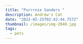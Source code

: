 ```yaml
---
title: "Purrrnie Sanders "
description: Andrew's Cat
date: "2022-02-25T02:42:44.757Z"
thumbnail: /images/img-2040.jpg
tags:
  - pets
---
```

